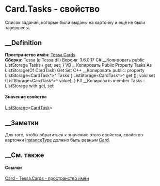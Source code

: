 # Card.Tasks - свойство
Список заданий, которые были выданы на карточку и ещё не были завершены.
## __Definition
 **Пространство имён:** [Tessa.Cards](N_Tessa_Cards.htm)  
 **Сборка:** Tessa (в Tessa.dll) Версия: 3.6.0.17
C# __Копировать
     public ListStorage<CardTask> Tasks { get; set; }
VB __Копировать
     Public Property Tasks As ListStorage(Of CardTask)
    	Get
    	Set
C++ __Копировать
     public:
    property ListStorage<CardTask^>^ Tasks {
    	ListStorage<CardTask^>^ get ();
    	void set (ListStorage<CardTask^>^ value);
    }
F# __Копировать
     member Tasks : ListStorage<CardTask> with get, set
#### Значение свойства
[ListStorage](T_Tessa_Platform_Storage_ListStorage_1.htm)<[CardTask](T_Tessa_Cards_CardTask.htm)>
##  __Заметки
Для того, чтобы обратиться к значению этого свойства, свойство карточки
[InstanceType](P_Tessa_Cards_Card_InstanceType.htm) должно быть равным
[Card](T_Tessa_Cards_CardInstanceType.htm).
## __См. также
#### Ссылки
[Card - ](T_Tessa_Cards_Card.htm)
[Tessa.Cards - пространство имён](N_Tessa_Cards.htm)
